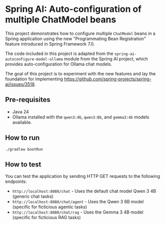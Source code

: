 # Spring AI: Auto-configuration of multiple ChatModel beans

This project demonstrates how to configure multiple `ChatModel` beans in a Spring application using the new "Programmating Bean Registration" feature introduced in Spring Framework 7.0.

The code included in this project is adapted from the `spring-ai-autoconfigure-model-ollama` module from the Spring AI project, which provides auto-configuration for Ollama chat models.

The goal of this project is to experiment with the new features and lay the foundation for implementing https://github.com/spring-projects/spring-ai/issues/3518.

## Pre-requisites

- Java 24
- Ollama installed with the `qwen3:4b`, `qwen3:8b`, and `gemma3:4b` models available.

## How to run

```shell
./gradlew bootRun
```

## How to test

You can test the application by sending HTTP GET requests to the following endpoints:

- `http://localhost:8080/chat` - Uses the default chat model Qwen 3 4B (generic chat tasks)
- `http://localhost:8080/chat/agent` - Uses the Qwen 3 8B model (specific for ficticious agentic tasks)
- `http://localhost:8080/chat/rag` - Uses the Gemma 3 4B model (specific for ficticious RAG tasks)

